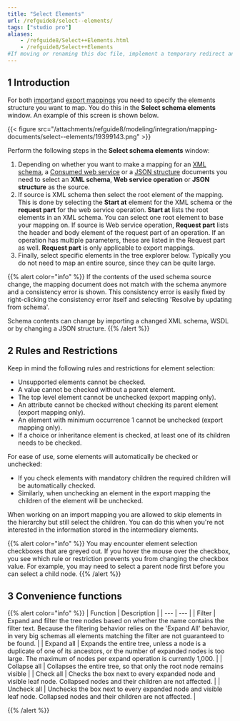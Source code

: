 ```yaml
---
title: "Select Elements"
url: /refguide8/select--elements/
tags: ["studio pro"]
aliases:
    - /refguide8/Select++Elements.html
    - /refguide8/Select++Elements
#If moving or renaming this doc file, implement a temporary redirect and let the respective team know they should update the URL in the product. See Mapping to Products for more details.
---
```


## 1 Introduction

For both [import](/refguide8/import-mappings/)and [export mappings](/refguide8/export-mappings/) you need to specify the elements structure you want to map. You do this in the **Select schema elements** window. An example of this screen is shown below.

{{< figure src="/attachments/refguide8/modeling/integration/mapping-documents/select--elements/19399143.png" >}}

Perform the following steps in the **Select schema elements** window:

1. Depending on whether you want to make a mapping for an [XML schema](/refguide8/xml-schemas/), a [Consumed web service](/refguide8/consumed-web-services/) or a [JSON structure](/refguide8/json-structures/) documents you need to select an **XML schema**, **Web service operation** or **JSON structure** as the source.
2. If source is XML schema then select the root element of the mapping. This is done by selecting the **Start at** element for the XML schema or the **request part** for the web service operation. **Start at** lists the root elements in an XML schema. You can select one root element to base your mapping on. If source is Web service operation, **Request part** lists the header and body element of the request part of an operation. If an operation has multiple parameters, these are listed in the Request part as well. **Request part** is only applicable to export mappings.
3. Finally, select specific elements in the tree explorer below. Typically you do not need to map an entire source, since they can be quite large.

{{% alert color="info" %}}
If the contents of the used schema source change, the mapping document does not match with the schema anymore and a consistency error is shown. This consistency error is easily fixed by right-clicking the consistency error itself and selecting 'Resolve by updating from schema'.

Schema contents can change by importing a changed XML schema, WSDL or by changing a JSON structure.
{{% /alert %}}

## 2 Rules and Restrictions

Keep in mind the following rules and restrictions for element selection:

* Unsupported elements cannot be checked.
* A value cannot be checked without a parent element.
* The top level element cannot be unchecked (export mapping only).
* An attribute cannot be checked without checking its parent element (export mapping only).
* An element with minimum occurrence 1 cannot be unchecked (export mapping only).
* If a choice or inheritance element is checked, at least one of its children needs to be checked.

For ease of use, some elements will automatically be checked or unchecked:

* If you check elements with mandatory children the required children will be automatically checked. 
* Similarly, when unchecking an element in the export mapping the children of the element will be unchecked. 

When working on an import mapping you are allowed to skip elements in the hierarchy but still select the children. You can do this when you're not interested in the information stored in the intermediary elements.

{{% alert color="info" %}}
You may encounter element selection checkboxes that are greyed out. If you hover the mouse over the checkbox, you see which rule or restriction prevents you from changing the checkbox value. For example, you may need to select a parent node first before you can select a child node.
{{% /alert %}}

## 3 Convenience functions

{{% alert color="info" %}}
| Function | Description |
| --- | --- |
| Filter | Expand and filter the tree nodes based on whether the name contains the filter text. Because the filtering behavior relies on the 'Expand All' behavior, in very big schemas all elements matching the filter are not guaranteed to be found. |
| Expand all | Expands the entire tree, unless a node is a duplicate of one of its ancestors, or the number of expanded nodes is too large. The maximum of nodes per expand operation is currently 1,000. |
| Collapse all | Collapses the entire tree, so that only the root node remains visible |
| Check all | Checks the box next to every expanded node and visible leaf node. Collapsed nodes and their children are not affected. |
| Uncheck all | Unchecks the box next to every expanded node and visible leaf node. Collapsed nodes and their children are not affected. |

{{% /alert %}}
